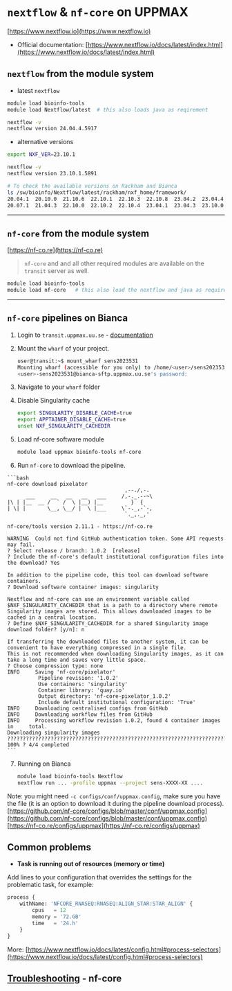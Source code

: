 # `nextflow` & `nf-core` on UPPMAX

[https://www.nextflow.io](https://www.nextflow.io)  

- Official documentation: [https://www.nextflow.io/docs/latest/index.html](https://www.nextflow.io/docs/latest/index.html)


## `nextflow` from the module system

- latest `nextflow`

```bash
module load bioinfo-tools
module load Nextflow/latest  # this also loads java as reqirement

nextflow -v
nextflow version 24.04.4.5917
```

- alternative versions

```bash
export NXF_VER=23.10.1

nextflow -v
nextflow version 23.10.1.5891
```

```bash
# To check the available versions on Rackham and Bianca
ls /sw/bioinfo/Nextflow/latest/rackham/nxf_home/framework/
20.04.1  20.10.0  21.10.6  22.10.1  22.10.3  22.10.8  23.04.2  23.04.4  23.10.1  24.04.2  24.04.4
20.07.1  21.04.3  22.10.0  22.10.2  22.10.4  23.04.1  23.04.3  23.10.0  24.04.1  24.04.3
```

---

## `nf-core` from the module system

[https://nf-co.re](https://nf-co.re)
> `nf-core` and and all other required modules are available on the `transit` server as well.

```bash
module load bioinfo-tools
module load nf-core   # this also load the nextflow and java as requirements
```

---

## `nf-core` pipelines on Bianca

<!-- Due to the combination of indented code (that needs to be surrounded by -->
<!-- empty lines and a numbered list (that needs no empty lines), there -->
<!-- is no way to satisfy markdownlint -->
<!-- markdownlint-disable MD029 -->

1. Login to `transit.uppmax.uu.se` - [documentation](../cluster_guides/transfer_bianca.md#transit-server)  
2. Mount the `wharf` of your project.

    ```bash
    user@transit:~$ mount_wharf sens2023531
    Mounting wharf (accessible for you only) to /home/<user>/sens2023531
    <user>-sens2023531@bianca-sftp.uppmax.uu.se's password: 
    ```

3. Navigate to your `wharf` folder
4. Disable Singularity cache

   ```bash
   export SINGULARITY_DISABLE_CACHE=true
   export APPTAINER_DISABLE_CACHE=true
   unset NXF_SINGULARITY_CACHEDIR
   ```

5. Load nf-core software module

   ```bash
   module load uppmax bioinfo-tools nf-core
   ```

6. Run `nf-core` to download the pipeline.

<!-- markdownlint-enable MD029 -->

    ```bash
    nf-core download pixelator
                                          ,--./,-.
          ___     __   __   __   ___     /,-._.--~\
    |\ | |__  __ /  ` /  \ |__) |__         }  {
    | \| |       \__, \__/ |  \ |___     \`-._,-`-,
                                          `._,._,'

    nf-core/tools version 2.11.1 - https://nf-co.re

    WARNING  Could not find GitHub authentication token. Some API requests may fail.                                                    
    ? Select release / branch: 1.0.2  [release]
    ? Include the nf-core's default institutional configuration files into the download? Yes

    In addition to the pipeline code, this tool can download software containers.
    ? Download software container images: singularity

    Nextflow and nf-core can use an environment variable called $NXF_SINGULARITY_CACHEDIR that is a path to a directory where remote 
    Singularity images are stored. This allows downloaded images to be cached in a central location.
    ? Define $NXF_SINGULARITY_CACHEDIR for a shared Singularity image download folder? [y/n]: n

    If transferring the downloaded files to another system, it can be convenient to have everything compressed in a single file.
    This is not recommended when downloading Singularity images, as it can take a long time and saves very little space.
    ? Choose compression type: none
    INFO     Saving 'nf-core/pixelator'                                                                                                 
              Pipeline revision: '1.0.2'                                                                                                
              Use containers: 'singularity'                                                                                             
              Container library: 'quay.io'                                                                                              
              Output directory: 'nf-core-pixelator_1.0.2'                                                                               
              Include default institutional configuration: 'True'                                                                       
    INFO     Downloading centralised configs from GitHub                                                                                
    INFO     Downloading workflow files from GitHub                                                                                     
    INFO     Processing workflow revision 1.0.2, found 4 container images in     total.
    Downloading singularity images ???????????????????????????????????????????????????????????????????????????????? 100% ? 4/4 completed
    ```

7. Running on Bianca

    ```bash
    module load bioinfo-tools Nextflow
    nextflow run ... -profile uppmax --project sens-XXXX-XX .... 
    ```

Note: you might need `-c configs/conf/uppmax.config`,  make sure you have the file (it is an option to download it during the pipeline download process).  
[https://github.com/nf-core/configs/blob/master/conf/uppmax.config](https://github.com/nf-core/configs/blob/master/conf/uppmax.config)  
[https://nf-co.re/configs/uppmax](https://nf-co.re/configs/uppmax)

## Common problems

- **Task is running out of resources (memory or time)**

Add lines to your configuration that overrides the settings for the problematic task, for example:

```python
process {
    withName: 'NFCORE_RNASEQ:RNASEQ:ALIGN_STAR:STAR_ALIGN' {
        cpus   = 12
        memory = '72.GB'
        time   = '24.h'
    }
}
```

More: [https://www.nextflow.io/docs/latest/config.html#process-selectors](https://www.nextflow.io/docs/latest/config.html#process-selectors)

## **[Troubleshooting](https://nf-co.re/docs/usage/troubleshooting/overview)** - nf-core
